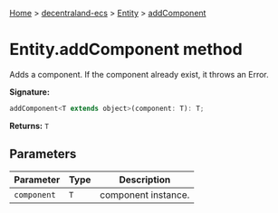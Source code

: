 [Home](./index) &gt; [decentraland-ecs](./decentraland-ecs.md) &gt; [Entity](./decentraland-ecs.entity.md) &gt; [addComponent](./decentraland-ecs.entity.addcomponent.md)

# Entity.addComponent method

Adds a component. If the component already exist, it throws an Error.

**Signature:**
```javascript
addComponent<T extends object>(component: T): T;
```
**Returns:** `T`

## Parameters

|  Parameter | Type | Description |
|  --- | --- | --- |
|  `component` | `T` | component instance. |


